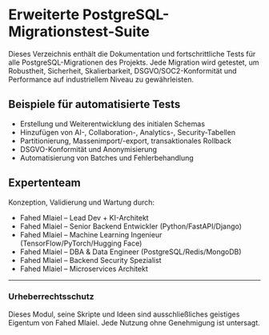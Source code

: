 # Erweiterte PostgreSQL-Migrationstest-Suite

Dieses Verzeichnis enthält die Dokumentation und fortschrittliche Tests für alle PostgreSQL-Migrationen des Projekts. Jede Migration wird getestet, um Robustheit, Sicherheit, Skalierbarkeit, DSGVO/SOC2-Konformität und Performance auf industriellem Niveau zu gewährleisten.

## Beispiele für automatisierte Tests
- Erstellung und Weiterentwicklung des initialen Schemas
- Hinzufügen von AI-, Collaboration-, Analytics-, Security-Tabellen
- Partitionierung, Massenimport/-export, transaktionales Rollback
- DSGVO-Konformität und Anonymisierung
- Automatisierung von Batches und Fehlerbehandlung

## Expertenteam
Konzeption, Validierung und Wartung durch:
- Fahed Mlaiel – Lead Dev + KI-Architekt
- Fahed Mlaiel – Senior Backend Entwickler (Python/FastAPI/Django)
- Fahed Mlaiel – Machine Learning Ingenieur (TensorFlow/PyTorch/Hugging Face)
- Fahed Mlaiel – DBA & Data Engineer (PostgreSQL/Redis/MongoDB)
- Fahed Mlaiel – Backend Security Spezialist
- Fahed Mlaiel – Microservices Architekt

---
### Urheberrechtsschutz
Dieses Modul, seine Skripte und Ideen sind ausschließliches geistiges Eigentum von Fahed Mlaiel. Jede Nutzung ohne Genehmigung ist untersagt.